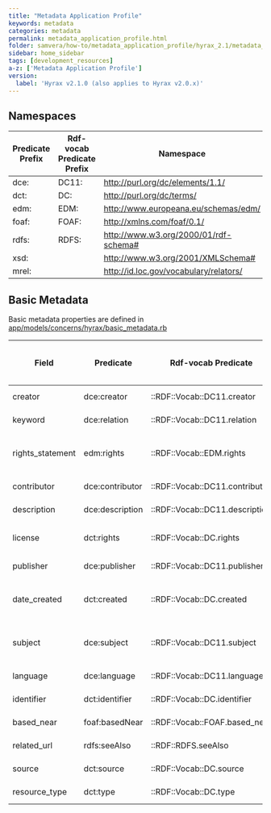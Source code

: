 ```yaml
---
title: "Metadata Application Profile"
keywords: metadata
categories: metadata
permalink: metadata_application_profile.html
folder: samvera/how-to/metadata_application_profile/hyrax_2.1/metadata_application_profile.md
sidebar: home_sidebar
tags: [development_resources]
a-z: ['Metadata Application Profile']
version:
  label: 'Hyrax v2.1.0 (also applies to Hyrax v2.0.x)'
---
```


## Namespaces

| Predicate Prefix | Rdf-vocab Predicate Prefix | Namespace |
| -------- | --------- | -------- |
| dce: | DC11: | http://purl.org/dc/elements/1.1/ |
| dct: | DC: | http://purl.org/dc/terms/ |
| edm: | EDM: | http://www.europeana.eu/schemas/edm/ |
| foaf: | FOAF: | http://xmlns.com/foaf/0.1/ |
| rdfs: | RDFS: | http://www.w3.org/2000/01/rdf-schema# |
| xsd: | | http://www.w3.org/2001/XMLSchema# |
| mrel: | | http://id.loc.gov/vocabulary/relators/ |

## Basic Metadata

Basic metadata properties are defined in [app/models/concerns/hyrax/basic_metadata.rb](https://github.com/samvera/hyrax/blob/2.0-stable/app/models/concerns/hyrax/basic_metadata.rb)

| Field | Predicate | Rdf-vocab Predicate | Recommendation | Expected Value (data type) | Expected Value (Controlled Source) | Multiple | Obligation |
| -------- | --------- | -------- | -------- | -------- |-------- |-------- |-------- |
| creator | dce:creator | ::RDF::Vocab::DC11.creator | MUST (Required) | xsd:string (Literal) | n/a | TRUE | {0,n} |
| keyword | dce:relation | ::RDF::Vocab::DC11.relation | MUST (Required) | xsd:string (Literal) | n/a | TRUE | {0,n} |
| rights_statement | edm:rights | ::RDF::Vocab::EDM.rights | MUST (Required) | xsd:anyUri | Rights statements menu as YAML | FALSE | {0,n} |
| contributor | dce:contributor | ::RDF::Vocab::DC11.contributor | MAY | xsd:string (Literal) | n/a | TRUE | {0,n} |
| description | dce:description | ::RDF::Vocab::DC11.description | MAY | xsd:string (Literal) | n/a | TRUE | {0,n} |
| license | dct:rights | ::RDF::Vocab::DC.rights | MAY | xsd:anyURI | License menu as YAML | TRUE | {0,n} |
| publisher | dce:publisher | ::RDF::Vocab::DC11.publisher | MAY | xsd:string (Literal) | n/a | TRUE | {0,n} |
| date_created | dct:created | ::RDF::Vocab::DC.created | MAY | xsd:date or xsd:dateTime xsd:string (Literal) | n/a | TRUE | {0,n} |
| subject | dce:subject | ::RDF::Vocab::DC11.subject | MAY | xsd:string (Literal) | n/a (but existing vocab encouraged) | TRUE | {0,n} |
| language | dce:language | ::RDF::Vocab::DC11.language | MAY | xsd:string (Literal) | n/a | TRUE | {0,n} |
| identifier | dct:identifier | ::RDF::Vocab::DC.identifier | MAY | xsd:string (Literal) | n/a | TRUE | {0,n} |
| based_near | foaf:basedNear | ::RDF::Vocab::FOAF.based_near | MAY | xsd:anyURI | GeoNames web service | TRUE | {0,n} |
| related_url | rdfs:seeAlso | ::RDF::RDFS.seeAlso | MAY | xsd:string or xsd:anyURI | n/a | TRUE | {0,n} |
| source | dct:source | ::RDF::Vocab::DC.source | MAY | xsd:string (Literal) | n/a | TRUE | {0,n} |
| resource_type | dct:type | ::RDF::Vocab::DC.type | MAY | xsd:string (Literal) | Type menu as YAML | TRUE | {0,n} |












